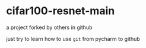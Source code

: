 # cifar100-resnet-main

a project forked by others in github

just try to learn how to use `git` from pycharm to github
